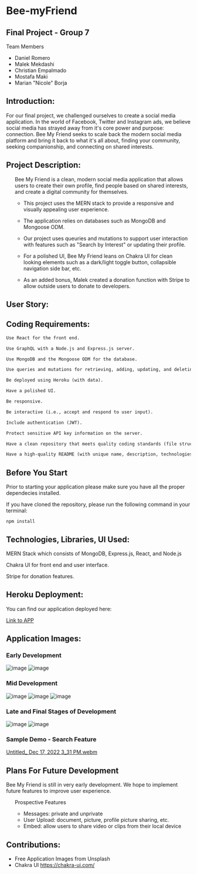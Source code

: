 # Bee-myFriend 

## Final Project - Group 7
Team Members
- Daniel Romero
- Malek Mekdashi
- Christian Empalmado
- Mostafa Maki
- Marian "Nicole" Borja 

## Introduction: 

For our final project, we challenged ourselves to create a social media application. In the world of Facebook, Twitter and Instagram ads, we believe social media has strayed away from it's core power and purpose: connection. Bee My Friend seeks to scale back the modern social media platform and bring it back to what it's all about, finding your community, seeking companionship, and connecting on shared interests.  

## Project Description:

<ul>
Bee My Friend is a clean, modern social media application that allows users to create their own profile, find people based on shared interests, and create a digital community for themselves. 



- This project uses the MERN stack to provide a responsive and visually appealing user experience.

- The application relies on databases such as MongoDB and Mongoose ODM. 

- Our project uses queuries and mutations to support user interaction with features such as "Search by Interest" or updating their profile. 

- For a polished UI, Bee My Friend leans on Chakra UI for clean looking elements such as a dark/light toggle button, collapsible navigation side bar, etc. 

- As an added bonus, Malek created a donation function with Stripe to allow outside users to donate to developers.
</ul>


## User Story:

## Coding Requirements: 

```md
Use React for the front end.

Use GraphQL with a Node.js and Express.js server.

Use MongoDB and the Mongoose ODM for the database.

Use queries and mutations for retrieving, adding, updating, and deleting data.

Be deployed using Heroku (with data).

Have a polished UI.

Be responsive.

Be interactive (i.e., accept and respond to user input).

Include authentication (JWT).

Protect sensitive API key information on the server.

Have a clean repository that meets quality coding standards (file structure, naming conventions, best practices for class and id naming conventions, indentation, high-quality comments, etc.).

Have a high-quality README (with unique name, description, technologies used, screenshot, and link to deployed application).
```
## Before You Start

Prior to starting your application please make sure you have all the proper dependecies installed.

If you have cloned the repository, please run the following command in your terminal:

`npm install`

## Technologies, Libraries, UI Used:

MERN Stack which consists of MongoDB, Express.js, React, and Node.js

Chakra UI for front end and user interface. 

Stripe for donation features. 

## Heroku Deployment: 

You can find our application deployed here:

[Link to APP](https://beemyfriend.herokuapp.com/)

## Application Images:
### Early Development
![image](https://user-images.githubusercontent.com/108310424/207504796-8fcdca48-295b-48c2-b0e1-551cdc3e4f4a.png)
![image](https://user-images.githubusercontent.com/108310424/207504856-855916ae-e1a5-4f92-bf1e-fc0289cf2ed3.png)

### Mid Development 
![image](https://user-images.githubusercontent.com/108310424/207504999-67d812b1-8051-4e16-8497-7b24d27cfd90.png)
![image](https://user-images.githubusercontent.com/108310424/207505146-af2aa7a2-8840-4707-9459-e779b15801f8.png)
![image](https://user-images.githubusercontent.com/108310424/207505168-60a4785a-ddc6-4d30-b1b2-b081a8a74b9b.png)

### Late and Final Stages of Development
![image](https://user-images.githubusercontent.com/108310424/208269723-50afd4f5-e819-4173-b58c-4f1faabddabe.png)
![image](https://user-images.githubusercontent.com/108310424/208269740-59479bcc-5031-4b24-b026-7c52ee76307d.png)

### Sample Demo - Search Feature 

[Untitled_ Dec 17, 2022 3_31 PM.webm](https://user-images.githubusercontent.com/108310424/208269788-dca84f0f-717c-449c-8506-0543dfe1144a.webm)


## Plans For Future Development

Bee My Friend is still in very early development. We hope to implement future features to improve user experience. 

<ul> Prospective Features

- Messages: private and unprivate
- User Upload: document, picture, profile picture sharing, etc. 
- Embed: allow users to share video or clips from their local device

</ul>

## Contributions:
- Free Application Images from Unsplash 
- Chakra UI https://chakra-ui.com/

